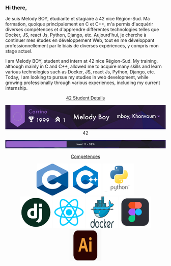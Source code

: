 ### Hi there,

Je suis Melody BOY, étudiante et stagiaire à 42 nice Région-Sud.
Ma formation, quoique principalement en C et C++, m'a permis d'acquérir diverses compétences et d'apprendre différentes technologies telles que Docker, JS, react Js, Python, Django, etc. Aujourd'hui, je cherche à continuer mes études en développement Web, tout en me développant professionnellement par le biais de diverses expériences, y compris mon stage actuel.

I am Melody BOY, student and intern at 42 nice Région-Sud.
My training, although mainly in C and C++, allowed me to acquire many skills and learn various technologies such as Docker, JS, react Js, Python, Django, etc. Today, I am looking to pursue my studies in web development, while growing professionally through various experiences, including my current internship.

<p align="center">
   <ins>42 Student Details</ins>
</p>

<p align="center">
  <img src="https://github.com/mboy29/mboy29/blob/origin/Status42.png"/>
42</p>

<p align="center">
  <img src="https://github.com/mboy29/mboy29/blob/origin/Level42.png"/>
</p>

<p align="center">
   <ins>Competences</ins>
</p>

<p align="center">
   	<img src="https://github.com/mboy29/mboy29/blob/origin/C.png" width="100" height="100">
   	<img src="https://github.com/mboy29/mboy29/blob/origin/CPP.png" width="100" height="100">
   	<img src="https://github.com/mboy29/mboy29/blob/origin/python.png" width="100" height="100">
   	<br>
   	<img src="https://github.com/mboy29/mboy29/blob/origin/django.png" width="100" height="100">
   	<img src="https://github.com/mboy29/mboy29/blob/origin/reactjs.png" width="100" height="100">
<img src="https://github.com/mboy29/mboy29/blob/origin/Docker.png" width="100" height="100"
<br>   	
<img src="https://github.com/mboy29/mboy29/blob/origin/Figma.png" width="100" height="100">
   	<img src="https://github.com/mboy29/mboy29/blob/origin/Adobe.png" width="100" height="100">
</p>
